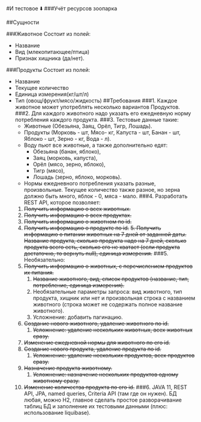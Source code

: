 #И тестовое ⬇️
###Учёт ресурсов зоопарка

##Сущности

###Животное
Состоит из полей: 
* Название
* Вид (млекопитающее/птица)
* Признак хищника (да/нет).

###Продукты
Состоит из полей: 
* Название
* Текущее количество
* Единица измерения(кг/шт/л)
* Тип (овощ/фрукт/мясо/жидкость)
##Требования
###1. Каждое животное может употреблять несколько вариантов Продуктов.
###2. Для каждого животного надо указать его ежедневную норму потребления каждого продукта. 
###3. Тестовые данные такие:
   * Животные (Обезьяна, Заяц, Орёл, Тигр, Лошадь).
   * Продукты (Морковь - шт, Мясо- кг, Капуста - шт, Банан - шт, Яблоко - шт, Зерно - кг, Вода - л).
   * Воду пьют все животные, а также дополнительно едят: 
     * Обезьяна (банан, яблоко), 
     * Заяц (морковь, капуста), 
     * Орёл (мясо, зерно, яблоко), 
     * Тигр (мясо), 
     * Лошадь (зерно, яблоко, морковь). 
   * Нормы ежедневного потребления указать разные, произвольные. 
   Текущее количество также разное, но зерна должно быть много, яблок - 0, мяса - мало.
###4. Разработать REST API, которое позволяет:
   1. ~~Получить информацию о всех животных.~~
   2. ~~Получить информацию о всех продуктах.~~
   3. ~~Получить информацию о животном по id.~~
   4. ~~Получить информацию о продукте по id.~~
   ~~5. Получить информацию о питании животных на 7 дней от заданной даты. Название продукта, сколько продукта надо на 7 дней, сколько продукта всего есть, сколько его не хватает (если продукта достаточно, то вернуть null), единица измерения.~~
###5. Необязательно:
   1. ~~Получить информацию о животных, с перечислением продуктов их питания.~~ 
      1. ~~Название животного, вид, список продуктов (название, тип, потребление, единица измерения).~~ 
      2. Необязательные параметры запроса: вид животного, тип продукта, хищник или нет и произвольная строка с названием животного (строка может не содержать полное название животного). 
      3. Усложнение: добавить пагинацию.
   2. ~~Создание нового животного, удаление животного по id.~~  
      1. ~~Усложнение: удаление нескольких животных, всех животных сразу.~~    
   3. ~~Изменение ежедневной нормы для животного по его id.~~
   4. ~~Создание нового продукта, удаление продукта по id.~~
      1. ~~Усложнение: удаление нескольких продуктов, всех продуктов сразу.~~
   5. ~~Назначение продукта животному.~~ 
      1. ~~Усложнение: назначение нескольких продуктов одному животному сразу.~~
   6. ~~Изменение количества продукта по его id.~~
###6. JAVA 11, REST API, JPA, named queries, Criteria API (там где он нужен). БД любая, можно H2, главное сделать простое разворачивание таблиц БД и заполнение их тестовыми данными (плюс: использование liquibase).